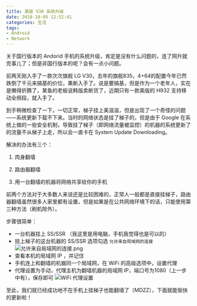 ```yaml
---
title: 美版 V30 系统升级
date: 2018-10-05 12:52:41
categories: 生活
tags:
- Android
- Network
---
```

关于国行版本的 Andorid 手机的系统升级，肯定是没有什么问题的，连了网升就完事儿了；但是非国行版本的呢？会有一点小问题。

前两天刚入手了一款次次旗舰 LG V30，去年的旗舰835，4+64的配置今年已然跌倒了千元来搞基的价位，果断入手了。说是要搞基，但是作为一个老年人，实在是懒得折腾了，某鱼的老板说韩版卖断货了，近期只有一款美版的 H932 支持移动全频段，就入手了。

到手稍微检查了一下，一切正常，梯子挂上美滋滋，但是出现了一个奇怪的问题——系统更新下载不下来。当时的网络状态是挂了梯子的，但是由于 Google 在系统上做的一些安全机制，导致挂了梯子（即网络流量被监控）的机器的系统更新了的流量不从梯子上走，所以会一直卡在 System Update Downloading。

解决的办法有三个：
<!--more-->

1. 肉身翻墙

2. 路由器翻墙

3. 用一台翻墙的机器将网络共享给你的手机

  前两个方法对于大多数人来说还是比较困难的，正常人一般都是直接挂梯子，路由器翻墙虽然很多人家里都有设置，但是如果是在公共网络环境下的话，只能使用第三种方法（刷机除外）。

步骤很简单：

* 一台机器挂上 SS/SSR （我这里是用电脑，手机我觉得也是可以的）
* 挂上梯子的这台机器的 SS/SSR 选项勾选 `允许来自局域网的连接`
  ![允许来自局域网的连接.png](http://blogpic.skyhive.tech/images/%E5%85%81%E8%AE%B8%E6%9D%A5%E8%87%AA%E5%B1%80%E5%9F%9F%E7%BD%91%E7%9A%84%E8%BF%9E%E6%8E%A5.png)
* 查看本机的局域网 IP ，并记住
* 手机连上和翻墙的机器同一个局域网，在 WiFi 的高级选项中，设置代理
* 代理设置为手动，代理主机为翻墙机器的局域网 IP，端口号为1080（上一步中有），保存即可
  ![WiFi 代理设置](http://blogpic.skyhive.tech/images/WiFi%E4%BB%A3%E7%90%86%E8%AE%BE%E7%BD%AE.png)

至此，我们就已经成功地不在手机上挂梯子也能翻墙了（MDZZ），下面就能愉快的更新啦！
